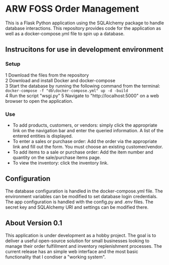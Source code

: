 # ARW FOSS Order Management  

This is a Flask Python application using the SQLAlchemy package to handle database interactions. This repository provides code for the application as well as a docker-compose.yml file to spin up a database.  

## Instrucitons for use in development environment
### Setup
1 Download the files from the repository  
2 Download and install Docker and docker-compose  
3 Start the database by running the following command from the terminal:  
`docker-compose -f "db\docker-compose.yml" up -d -build`  
4 Run the script "wsgi.py"
5 Navigate to "http://localhost:5000" on a web browser to open the application.
### Use
- To add products, customers, or vendors: simply click the appropriate link on the navigation bar and enter the queried information. A list of the entered entities is displayed.
- To enter a sales or purchase order: Add the order via the appropriate link and fill out the form. You must choose an existing customer/vendor.
- To add items to a sale or purchase order: Add the item number and quantity on the sale/purchase items page.
- To view the inventory: click the inventory link.

## Configuration
The database configuration is handled in the docker-compose.yml file. The environment variables can be modified to set database login credentials. The app configuration is handled with the config.py and .env files. The secret key and SQLAlchemy URI and settings can be modified there.

## About Version 0.1
This application is under development as a hobby project. The goal is to deliver a useful open-source solution for small businesses looking to manage their order fulfillment and inventory replenishment processes. The current release has an simple web interface and the most basic functionality that I condiser a "working system".
